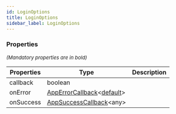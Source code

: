 ```yaml
---
id: LoginOptions
title: LoginOptions
sidebar_label: LoginOptions
---
```




### Properties

<font size="2"><i>(Mandatory properties are in bold)</i></font>

| Properties | Type | Description |
| --------- | ---- | ----------- |
| callback | boolean |  |
| onError | [AppErrorCallback](/framework-api/types/AppErrorCallback.md)<[default](/framework-api/classes/DefaultBasicError.md)\> |  |
| onSuccess | [AppSuccessCallback](/framework-api/types/AppSuccessCallback.md)<any\> |  |
